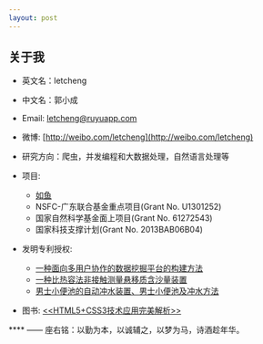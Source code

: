 ```yaml
---
layout: post
---
```


## 关于我

* 英文名：letcheng

* 中文名：郭小成

* Email: letcheng@ruyuapp.com

* 微博: [http://weibo.com/letcheng](http://weibo.com/letcheng)

* 研究方向：爬虫，并发编程和大数据处理，自然语言处理等

* 项目: 
    - [如鱼](http://www.ruyuapp.com)
    - NSFC-广东联合基金重点项目(Grant No. U1301252)
    - 国家自然科学基金面上项目(Grant No. 61272543)
    - 国家科技支撑计划(Grant No. 2013BAB06B04)

* 发明专利授权: 
    - [一种面向多用户协作的数据挖掘平台的构建方法](http://www.soopat.com/Patent/201410059806)
    - [一种比热容法非接触测量悬移质含沙量装置](http://www.soopat.com/Patent/201310398082)
    - [男士小便池的自动冲水装置、男士小便池及冲水方法](http://www.soopat.com/Patent/201410132807)

* 图书: [<<HTML5+CSS3技术应用完美解析>>](http://baike.baidu.com/link?url=45RTScu131EOYi3IAUzR9gwlX0RbJz7MalMJwACaEZd9xvGAxLapMZvqCrQKgOrbVE7rd4aOFdfU9JFh6fHKDK)


**** —— 座右铭：以勤为本，以诚辅之，以梦为马，诗酒趁年华。